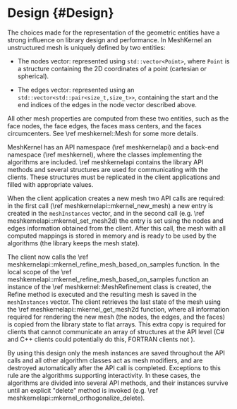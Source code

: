 
# Design {#Design}

The choices made for the representation of the geometric entities have
a strong influence on library design and performance. In MeshKernel an
unstructured mesh is uniquely defined by two entities:

-   The nodes vector: represented using `std::vector<Point>`, where
    `Point` is a structure containing the 2D coordinates of a point (cartesian or
    spherical).

-   The edges vector: represented using an `std::vector<std::pair<size_t,size_t>>`,
    containing the start and the end indices of the
    edges in the node vector described above.

All other mesh properties are computed from these two entities, such as
the face nodes, the face edges, the faces mass centers, and the faces
circumcenters. See \ref meshkernel::Mesh for some more details.

MeshKernel has an API namespace (\ref meshkernelapi)
and a back-end namespace (\ref meshkernel), where the classes implementing the algorithms 
are included. \ref meshkernelapi contains the library
API methods and several structures are used for communicating with the clients. 
These structures must be replicated in the client applications 
and filled with appropriate values.

When the client application creates a new mesh two API calls are required: in the first call (\ref meshkernelapi::mkernel_new_mesh) a
new entry is created in the `meshInstances` vector, and in the second call
(e.g. \ref meshkernelapi::mkernel_set_mesh2d) the entry is set using the nodes and edges information
obtained from the client. After this call, the mesh with all computed mappings 
is stored in memory and is ready to be used by the algorithms (the library keeps the mesh state).

The client now calls the \ref meshkernelapi::mkernel_refine_mesh_based_on_samples function. In
the local scope of the \ref meshkernelapi::mkernel_refine_mesh_based_on_samples function 
an instance of the \ref meshkernel::MeshRefinement class is created, the Refine method is executed and the 
resulting mesh is saved in the `meshInstances` vector. 
The client retrieves the last state of the mesh using the \ref meshkernelapi::mkernel_get_mesh2d function, where all information
required for rendering the new mesh (the nodes, the edges, and the faces) is copied 
from the library state to flat arrays. This extra copy is required for clients that
cannot communicate an array of structures at the API level (C# and C++ clients could potentially do this, FORTRAN clients not ).

By using this design only the mesh instances are saved throughout the
API calls and all other algorithm classes act as mesh modifiers, 
and are destroyed automatically after the API call is completed. 
Exceptions to this rule are the algorithms supporting interactivity.
In these cases, the algorithms are divided into several API methods, 
and their instances survive until an explicit "delete" method is invoked (e.g. \ref meshkernelapi::mkernel_orthogonalize_delete).
